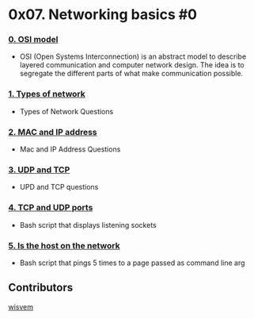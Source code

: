 # 0x07. Networking basics #0

### [0. OSI model](./0-OSI_model)
- OSI (Open Systems Interconnection) is an abstract model to describe layered communication and computer network design. The idea is to segregate the different parts of what make communication possible.

### [1. Types of network](./1-types_of_network)
- Types of Network Questions 

### [2. MAC and IP address](./2-MAC_and_IP_address)
- Mac and IP Address Questions

### [3. UDP and TCP](./3-UDP_and_TCP)
- UPD and TCP questions

### [4. TCP and UDP ports](./4-TCP_and_UDP_ports)
- Bash script that displays listening sockets

### [5. Is the host on the network](./5-is_the_host_on_the_network)
- Bash script that pings 5 times to a page passed as command line arg

## Contributors
[wisvem](https://github.com/wisvem)
